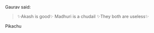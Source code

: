 Gaurav said:
>:sparkles:Akash is good:sparkles:
>Madhuri is a chudail
>:sparkles:They both are useless:sparkles:


Pikachu
